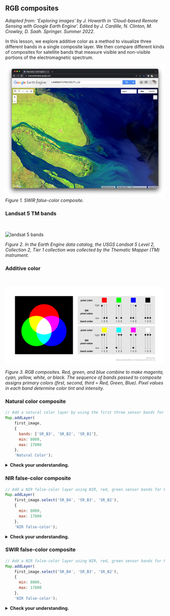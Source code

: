 ## RGB composites    

_Adapted from: 'Exploring images' by J. Howarth in 'Cloud-based Remote Sensing with Google Earth Engine'. Edited by J. Cardille, N. Clinton, M. Crowley, D. Saah. Springer. Summer 2022._

In this lesson, we explore additive color as a method to visualize three different bands in a single composite layer. We then compare different kinds of composites for satellite bands that measure visible and non-visible portions of the electromagnetic spectrum.

![RGB composite](images/rgb_composites.png)
<br>
_Figure 1. SWIR false-color composite._

### Landsat 5 TM bands
<br>

![landsat 5 bands](https://d9-wret.s3.us-west-2.amazonaws.com/assets/palladium/production/s3fs-public/thumbnails/image/MSS-thru-L9-wavelengths.jpg)

_Figure 2. In the Earth Engine data catalog, the USGS Landsat 5 Level 2, Collection 2, Tier 1 collection was collected by the Thematic Mapper (TM) instrument._

### Additive color
<br>

![additive color](images/additive_color.png)

_Figure 3. RGB composites. Red, green, and blue combine to make magenta, cyan, yellow, white, or black. The sequence of bands passed to composite assigns primary colors (first, second, third = Red, Green, Blue). Pixel values in each band determine color tint and intensity._


### Natural color composite  

```js
// Add a natural color layer by using the first three sensor bands for RGB.
Map.addLayer(
    first_image,
    {
      bands: ['SR_B3', 'SR_B2', 'SR_B1'],
      min: 8000,
      max: 17000
    },
    'Natural Color');  
```

<details>
<summary><b>Check your understanding.</b></summary>
<br>
Why does a <b>natural color</b> composite look like the world we would see from an airplane or drone?
</details>  

### NIR false-color composite

```js
// Add a NIR false-color layer using NIR, red, green sensor bands for RGB.
Map.addLayer(
    first_image.select('SR_B4', 'SR_B3', 'SR_B2'),
    {
      min: 8000,
      max: 17000
    },
    'NIR false-color');
```
<details>
<summary><b>Check your understanding.</b></summary>
<br>
<li>Activate the <b>Inspector</b> panel, click on a location that appears bright red, and then look at the pixel values for each band. Why does the location appear bright red? </li><br>
<li>Click on water that appears black and compare the pixel values for that location to a place where the water appears whiter and tinted with cyan. How do the pixel values at these locations compare to the additive color chart above?     
</details>  

### SWIR false-color composite  

```js
// Add a NIR false-color layer using NIR, red, green sensor bands for RGB.
Map.addLayer(
    first_image.select('SR_B4', 'SR_B3', 'SR_B2'),
    {
      min: 8000,
      max: 17000
    },
    'NIR false-color');
```

<details>
<summary><b>Check your understanding.</b></summary>
<br>
<li>Why do some locations appear bright green or cyan or reddish? How do the pixel values at these locations compare to the additive color chart above?    
</details>  
